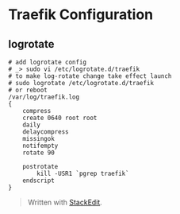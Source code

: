 
# Traefik Configuration

## logrotate
```
# add logrotate config
# _> sudo vi /etc/logrotate.d/traefik
# to make log-rotate change take effect launch 
# sudo logrotate /etc/logrotate.d/traefik
# or reboot
/var/log/traefik.log
{
    compress
    create 0640 root root
    daily
    delaycompress
    missingok
    notifempty
    rotate 90

    postrotate
        kill -USR1 `pgrep traefik`
    endscript
}
```




> Written with [StackEdit](https://stackedit.io/).
<!--stackedit_data:
eyJoaXN0b3J5IjpbLTUxODc0NjA0OF19
-->